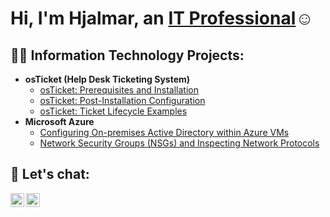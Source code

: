 <h1>Hi, I'm Hjalmar, an <a href="https://linkedin.com/in/Josh">IT Professional</a>☺</h1>

<h2>👨‍💻 Information Technology Projects:</h2>

- <b>osTicket (Help Desk Ticketing System)</b>
  - [osTicket: Prerequisites and Installation](https://github.com/hjalmardev/osticket-prereqs)
  - [osTicket: Post-Installation Configuration](https://github.com/hjalmardev/post-install-config)
  - [osTicket: Ticket Lifecycle Examples](https://github.com/hjalmardev/ticket-lifecycle)
- <b>Microsoft Azure</b>
  - [Configuring On-premises Active Directory within Azure VMs](https://github.com/hjalmardev/configure-ad)
  - [Network Security Groups (NSGs) and Inspecting Network Protocols](https://github.com/hjalmardev/azure-network-protocols)

<h2>🤳 Let's chat:</h2>

[<img align="left" alt="Hjalmar | LinkedIn" width="22px" src="https://cdn.jsdelivr.net/npm/simple-icons@8.8.0/icons/linkedin.svg" />][linkedin]
[<img align="left" alt="Hjalmar | Substack" width="22px" src="https://cdn.jsdelivr.net/npm/simple-icons@8.8.0/icons/substack.svg" />][substack]

[linkedin]: https://linkedin.com/in/hjalmardev
[substack]: https://hjalmardev.substack.com/
